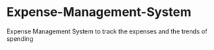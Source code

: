 # Expense-Management-System
Expense Management System to track the expenses and the trends of spending
